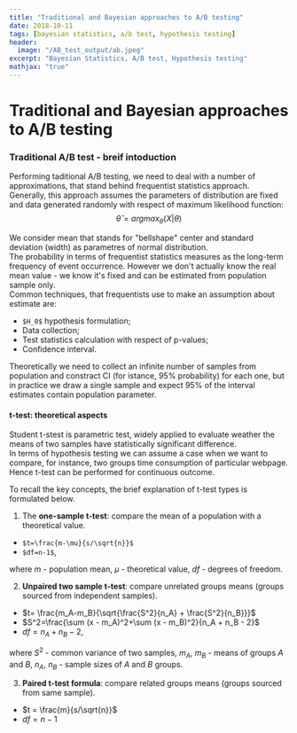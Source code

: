 ```yaml
---
title: "Traditional and Bayesian approaches to A/B testing"
date: 2018-10-11
tags: [bayesian statistics, a/b test, hypothesis testing]
header:
  image: "/AB_test_output/ab.jpeg"
excerpt: "Bayesian Statistics, A/B test, Hypothesis testing"
mathjax: "true"
---
```


# Traditional and Bayesian approaches to A/B testing

### Traditional A/B test - breif intoduction

Performing taditional A/B testing, we need to deal with a number of approximations, that stand behind frequentist statistics approach.<br>
Generally, this approach assumes the parameters of distribution are fixed and data generated randomly with respect of maximum likelihood function: 
$$\hat\theta = argmax_\theta(X |\theta)$$

We consider mean that stands for "bellshape" center and standard deviation (width) as parametres of normal distribution. <br>
The probability in terms of frequentist statistics measures as the long-term frequency of event occurrence. However we don't actually know the real mean value - we know it's fixed and can be estimated from population sample only. <br>
Common techniques, that frequentists use to make an assumption about estimate are:<br>

- `$H_0$` hypothesis formulation;
- Data collection;
- Test statistics calculation with respect of p-values;
- Confidence interval.

Theoretically we need to collect an infinite number of samples from population and constract CI (for istance, 95% probability) for each one, but in practice we draw a single sample and expect 95% of the interval estimates contain population parameter.

#### t-test: theoretical aspects

Student t-stest is parametric test, widely applied to evaluate weather the means of two samples have statistically significant difference.<br>
In terms of hypothesis testing we can assume a case when we want to compare, for instance, two groups time consumption of particular webpage. Hence t-test can be performed for continuous outcome. 

To recall the key concepts, the brief explanation of t-test types is formulated below.

1. The **one-sample t-test**: compare the mean of a population with a theoretical value.<br>

 - `$t=\frac{m-\mu}{s/\sqrt{n}}$`
 - `$df=n-1$`,<br>
 
where $m$ - population mean, $\mu$ -  theoretical value, $df$ - degrees of freedom.

2. **Unpaired two sample t-test**: compare unrelated groups means (groups sourced from independent samples). 
 - $t= \frac{m_A-m_B}{\sqrt{\frac{S^2}{n_A} + \frac{S^2}{n_B}}}$
 - $S^2=\frac{\sum (x - m_A)^2+\sum (x - m_B)^2}{n_A + n_B - 2}$
 - $df=n_A+n_B-2$,

where $S^2$ - common variance of two samples, $m_A$, $m_B$ - means of groups $A$ and $B$, $n_A$, $n_B$ - sample sizes of $A$ and $B$ groups.

3. **Paired t-test formula**: compare related groups means (groups sourced from same sample).
 - $t = \frac{m}{s/\sqrt{n}}$
 - $df=n-1$
 
 
